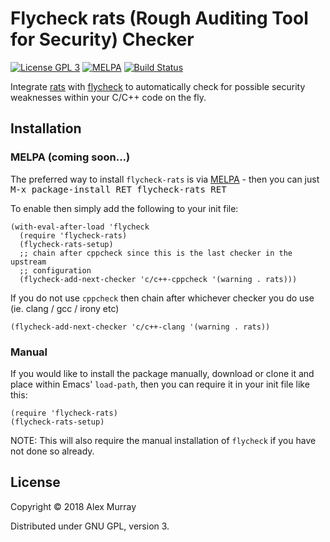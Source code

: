 # Flycheck rats (Rough Auditing Tool for Security) Checker

[![License GPL 3](https://img.shields.io/badge/license-GPL_3-green.svg)](http://www.gnu.org/licenses/gpl-3.0.txt)
[![MELPA](http://melpa.org/packages/flycheck-rats-badge.svg)](http://melpa.org/#/flycheck-rats)
[![Build Status](https://travis-ci.org/alexmurray/flycheck-rats.svg?branch=master)](https://travis-ci.org/alexmurray/flycheck-rats)

Integrate [rats](https://security.web.cern.ch/security/recommendations/en/codetools/rats.shtml)
with [flycheck](http://www.flycheck.org) to automatically check for possible
security weaknesses within your C/C++ code on the fly.

## Installation

### MELPA (coming soon...)

The preferred way to install `flycheck-rats` is via
[MELPA](http://melpa.org) - then you can just <kbd>M-x package-install RET
flycheck-rats RET</kbd>

To enable then simply add the following to your init file:

```emacs-lisp
(with-eval-after-load 'flycheck
  (require 'flycheck-rats)
  (flycheck-rats-setup)
  ;; chain after cppcheck since this is the last checker in the upstream
  ;; configuration
  (flycheck-add-next-checker 'c/c++-cppcheck '(warning . rats)))
```

If you do not use `cppcheck` then chain after whichever checker you do use
(ie. clang / gcc / irony etc)

```emacs-lisp
(flycheck-add-next-checker 'c/c++-clang '(warning . rats))
```

### Manual

If you would like to install the package manually, download or clone it and
place within Emacs' `load-path`, then you can require it in your init file like
this:

```emacs-lisp
(require 'flycheck-rats)
(flycheck-rats-setup)
```

NOTE: This will also require the manual installation of `flycheck` if you have
not done so already.

## License

Copyright © 2018 Alex Murray

Distributed under GNU GPL, version 3.

